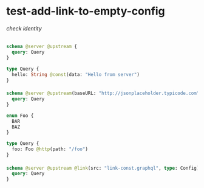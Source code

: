# test-add-link-to-empty-config

###### check identity

####
```graphql @file:link-const.graphql
schema @server @upstream {
  query: Query
}

type Query {
  hello: String @const(data: "Hello from server")
}
```

####
```graphql @file:link-enum.graphql
schema @server @upstream(baseURL: "http://jsonplaceholder.typicode.com") {
  query: Query
}

enum Foo {
  BAR
  BAZ
}

type Query {
  foo: Foo @http(path: "/foo")
}
```

####
```graphql @server
schema @server @upstream @link(src: "link-const.graphql", type: Config) @link(src: "link-enum.graphql", type: Config) {
  query: Query
}
```
